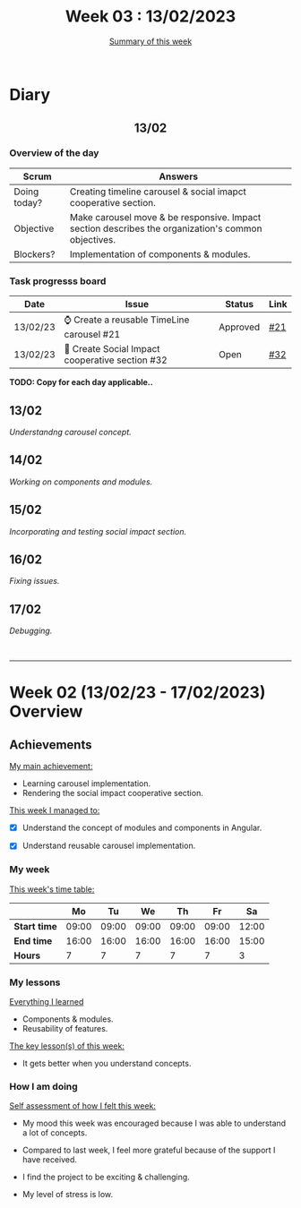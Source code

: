 


<!-- 
  Welcome to your weekly agenda.
  In this agenda, you will note down day to day progress.
-->

<h1 align="center">Week 03 : 13/02/2023</h1>

<p align="center"><a href="#summary">Summary of this week</a></p>

<br/>

<!-- 
  -- SECTION: OVERVIEW
  -- For each day, fill out your dairy
  -->

<h1>Diary</h1>

<h2 align="center">13/02</h2>

### Overview of the day

<!-- Fill out the daily scrum table 
  -- Doing today? - What are you working on today?
  -- Objective?   - What do you hope to achieve today?
  -- Blockers?    - Any blockers? Anywhere you need help?
-->

| Scrum	       |                             Answers 	                                          | 
|----------	   |-------	                                                                        |
| Doing today? | Creating timeline carousel & social imapct cooperative section.                |
| Objective    | Make carousel move & be responsive. Impact section describes the organization's common objectives. |
| Blockers?    | Implementation of components & modules.                                        |

### Task progresss board

<!-- List all the tasks and bounties in progress this week -->

| Date     	| Issue 	| Status 	| Link 	|
|----------	|-------	|--------	|------	|
| 13/02/23	| :watch: Create a reusable TimeLine carousel #21 | Approved| [#21](https://github.com/italanta/elewa-group/issues/21) |
| 13/02/23 	| :art: Create Social Impact cooperative section #32 | Open | [#32](https://github.com/italanta/elewa-group/issues/32) |


**TODO: Copy for each day applicable..**

<h2 align="left">13/02</h2>

*Understandng carousel concept.*

<h2 align="left">14/02</h2>

*Working on components and modules.*

<h2 align="left">15/02</h2>

*Incorporating and testing social impact section.*

<h2 align="left">16/02</h2>

*Fixing issues.*

<h2 align="left">17/02</h2>

*Debugging.*

<br/>

<hr id="summary" />
<!-- Fill this section at the end of each week, -->

# Week 02 (13/02/23 - 17/02/2023) Overview

<!-- What was your main achievement -->
<h2>Achievements</h2>

<u>My main achievement:</u>

- Learning carousel implementation.
- Rendering the social impact cooperative section.

<!-- Write the achievement you are most proud off in one line! -->
<!-- <h3 align="left">Kicking off the sprint and running the project!</h3> -->

<!-- List all your achievement -->
<u>This week I managed to:</u>

- [x] Understand the concept of modules and components in Angular.
- [x] Understand reusable carousel implementation.


### My week
<!-- Keep track of your time table daily -->
<u>This week's time table:</u>

|                |   Mo  |   Tu  |   We  |   Th   |   Fr   |   Sa    |
|---             |---	   |---	   |---    |---     |---     |---      |
| **Start time** | 09:00 | 09:00 | 09:00 | 09:00  | 09:00  | 12:00   |
| **End time**	 | 16:00 | 16:00 | 16:00 | 16:00  | 16:00  | 15:00   |
| **Hours**	     |   7   |   7   |   7   |   7    |    7   |   3     |


### My lessons
<!-- What did I learn? -->
<u>Everything I learned</u>

- Components & modules.
- Reusability of features.

<u>The key lesson(s) of this week:</u>

- It gets better when you understand concepts.

### How I am doing
<!-- How did you feel? -->
<u>Self assessment of how I felt this week:</u>

- My mood this week was <!--(exciting / encouraged / happy / afraid / overwhelmed / ...)--> encouraged because I was able to understand a lot of concepts.
  
- Compared to last week, I feel more <!--(excited / encouraged / happy / overhwelmed / grateful / disappointed / bored / ...)--> grateful because of the support I have received.

- I find the project to be <!--(joyful / relaxing / exciting / it challenges me / difficult / I need something more challenging / ...)--> exciting & challenging.

- My level of stress is <!--(relaxed / manageable / high)--> low.